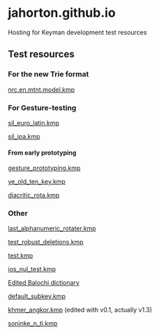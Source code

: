 # jahorton.github.io
Hosting for Keyman development test resources

## Test resources

### For the new Trie format

[nrc.en.mtnt.model.kmp](nrc.en.mtnt.model.kmp)

### For Gesture-testing

[sil_euro_latin.kmp](sil_euro_latin.kmp)

[sil_ipa.kmp](sil_ipa.kmp)

#### From early prototyping

[gesture_prototyping.kmp](gesture_prototyping.kmp)

[ye_old_ten_key.kmp](ye_old_ten_key.kmp)

[diacritic_rota.kmp](diacritic_rota.kmp)

### Other

[last_alphanumeric_rotater.kmp](last_alphanumeric_rotater.kmp)

[test_robust_deletions.kmp](test_robust_deletions.kmp)

[test.kmp](test.kmp)

[ios_nul_test.kmp](ios_nul_test.kmp)

[Edited Balochi dictionary](sil.bcc-arab.upp_ptwl1.model.kmp)

[default_subkey.kmp](default_subkey.kmp)

[khmer_angkor.kmp](khmer_angkor.kmp) (edited with v0.1, actually v1.3)

[soninke_n_ti.kmp](soninke_n_ti.kmp)